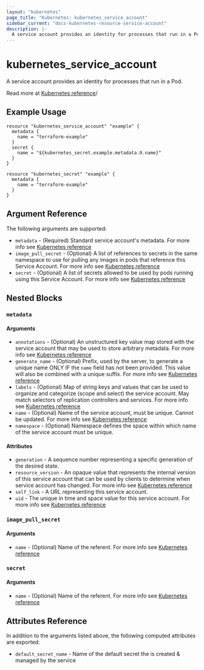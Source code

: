 ```yaml
---
layout: "kubernetes"
page_title: "Kubernetes: kubernetes_service_account"
sidebar_current: "docs-kubernetes-resource-service-account"
description: |-
  A service account provides an identity for processes that run in a Pod.
---
```


# kubernetes_service_account

A service account provides an identity for processes that run in a Pod.

Read more at [Kubernetes reference](https://kubernetes.io/docs/admin/service-accounts-admin)/

## Example Usage

```hcl
resource "kubernetes_service_account" "example" {
  metadata {
    name = "terraform-example"
  }
  secret {
    name = "${kubernetes_secret.example.metadata.0.name}"
  }
}

resource "kubernetes_secret" "example" {
  metadata {
    name = "terraform-example"
  }
}
```

## Argument Reference

The following arguments are supported:

* `metadata` - (Required) Standard service account's metadata. For more info see [Kubernetes reference](https://github.com/kubernetes/community/blob/master/contributors/devel/api-conventions.md#metadata)
* `image_pull_secret` - (Optional) A list of references to secrets in the same namespace to use for pulling any images in pods that reference this Service Account. For more info see [Kubernetes reference](http://kubernetes.io/docs/user-guide/secrets#manually-specifying-an-imagepullsecret)
* `secret` - (Optional) A list of secrets allowed to be used by pods running using this Service Account. For more info see [Kubernetes reference](http://kubernetes.io/docs/user-guide/secrets)

## Nested Blocks

### `metadata`

#### Arguments

* `annotations` - (Optional) An unstructured key value map stored with the service account that may be used to store arbitrary metadata. For more info see [Kubernetes reference](http://kubernetes.io/docs/user-guide/annotations)
* `generate_name` - (Optional) Prefix, used by the server, to generate a unique name ONLY IF the `name` field has not been provided. This value will also be combined with a unique suffix. For more info see [Kubernetes reference](https://github.com/kubernetes/community/blob/master/contributors/devel/api-conventions.md#idempotency)
* `labels` - (Optional) Map of string keys and values that can be used to organize and categorize (scope and select) the service account. May match selectors of replication controllers and services. For more info see [Kubernetes reference](http://kubernetes.io/docs/user-guide/labels)
* `name` - (Optional) Name of the service account, must be unique. Cannot be updated. For more info see [Kubernetes reference](http://kubernetes.io/docs/user-guide/identifiers#names)
* `namespace` - (Optional) Namespace defines the space within which name of the service account must be unique.

#### Attributes

* `generation` - A sequence number representing a specific generation of the desired state.
* `resource_version` - An opaque value that represents the internal version of this service account that can be used by clients to determine when service account has changed. For more info see [Kubernetes reference](https://github.com/kubernetes/community/blob/master/contributors/devel/api-conventions.md#concurrency-control-and-consistency)
* `self_link` - A URL representing this service account.
* `uid` - The unique in time and space value for this service account. For more info see [Kubernetes reference](http://kubernetes.io/docs/user-guide/identifiers#uids)

### `image_pull_secret`

#### Arguments

* `name` - (Optional) Name of the referent. For more info see [Kubernetes reference](http://kubernetes.io/docs/user-guide/identifiers#names)

### `secret`

#### Arguments

* `name` - (Optional) Name of the referent. For more info see [Kubernetes reference](http://kubernetes.io/docs/user-guide/identifiers#names)

## Attributes Reference

In addition to the arguments listed above, the following computed attributes are
exported:

* `default_secret_name` - Name of the default secret the is created & managed by the service
